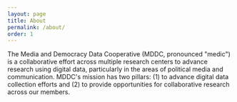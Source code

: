 ```yaml
---
layout: page
title: About
permalink: /about/
order: 1
---
```


The Media and Democracy Data Cooperative (MDDC, pronounced "medic") is a collaborative effort across multiple research centers to advance research using digital data, particularly in the areas of political media and communication. MDDC's mission has two pillars: (1) to advance digital data collection efforts and (2) to provide opportunities for collaborative research across our members.
